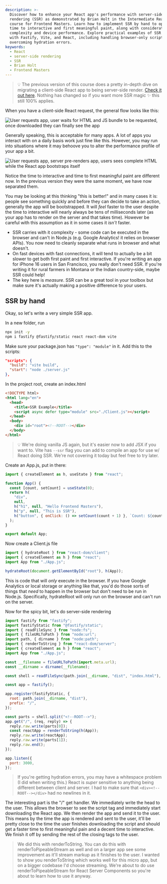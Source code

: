 ```yaml
---
description: >-
  Discover how to enhance your React app's performance with server-side
  rendering (SSR) as demonstrated by Brian Holt in the Intermediate React v6
  course for Frontend Masters. Learn how to implement SSR by hand to optimize
  time to interactive and first meaningful paint, along with considerations for
  complexity and device performance. Explore practical examples of SSR app setup
  with Fastify, Vite, and React, including handling browser-only scripts and
  overcoming hydration errors.
keywords:
  - React
  - server-side rendering
  - SSR
  - Brian Holt
  - Frontend Masters
---
```

> 💡 The previous version of this course does a pretty in-depth dive on migrating a client-side React app to being server-side render. [Check it out here][v5]. Nothing has changed so if you want more SSR magic ✨ this still 100% applies.

When you have a client-side React request, the general flow looks like this:

![User requests app, user waits for HTML and JS bundle to be requested, once downloaded they can finally see the app](/images/request1.png)

Generally speaking, this is acceptable for many apps. A lot of apps you interact with on a daily basis work just fine like this. However, you may run into situations where it may behoove you to alter the performance profile of your app a bit.

![User requests app, server pre-renders app, users sees complete HTML while the React app bootstraps itself](/images/request2.png)

Notice the time to interactive and time to first meaningful paint are different now. In the previous version they were the same moment, we have now separated them.

You may be looking at this thinking "this is better!" and in many cases it is: people see something quickly and before they can decide to take an action, generally the app will be bootstrapped. It will _feel_ faster to the user despite the time to interactive will nearly always be tens of milliseconds later (as your app has to render on the server and that takes time). However be careful with this assumption as it in some cases it _isn't_ faster.

- SSR carries with it complexity - some code can be executed in the browser and can't in Node.js (e.g. Google Analytics! it relies on browser APIs). You now need to cleanly separate what runs in browser and what doesn't.
- On fast devices with fast connections, it will tend to actually be a bit slower to get both first paint and first interactive. If you're writing an app for iPhone 16 users in San Francisco, you really don't need SSR. If you're writing it for rural farmers in Montana or the Indian country-side, maybe SSR could help!
- The key here is _measure_. SSR can be a great tool in your toolbox but make sure it's actually making a positive difference to your users.

## SSR by hand

Okay, so let's write a very simple SSR app.

In a new folder, run

```bash
npx init -y
npm i fastify @fastify/static react react-dom vite
```

Make sure your package.json has `"type": "module"` in it. Add this to the scripts:

```json
"scripts": {
  "build": "vite build",
  "start": "node ./server.js"
},
```

In the project root, create an index.html

```html
<!DOCTYPE html>
<html lang="en">
  <head>
    <title>SSR Example</title>
    <script async defer type="module" src="./Client.js"></script>
  </head>
  <body>
    <div id="root"><!--ROOT--></div>
  </body>
</html>
```

> 💡 We're doing vanilla JS again, but it's easier now to add JSX if you want to. Vite has `--ssr` flag you can add to compile an app for use w/ React doing SSR. We're not covering it today but feel free to try later.

Create an App.js, put in there:

```javascript
import { createElement as h, useState } from "react";

function App() {
  const [count, setCount] = useState(0);
  return h(
    "div",
    null,
    h("h1", null, "Hello Frontend Masters"),
    h("p", null, "This is SSR"),
    h("button", { onClick: () => setCount(count + 1) }, `Count: ${count}`)
  );
}

export default App;
```

Now create a Client.js file

```javascript
import { hydrateRoot } from "react-dom/client";
import { createElement as h } from "react";
import App from "./App.js";

hydrateRoot(document.getElementById("root"), h(App));
```

This is code that will _only_ execute in the browser. If you have Google Analytics or local storage or anything like that, you'd do those sorts of things that _need_ to happen in the browser but don't need to be run in Node.js. Specifically, hydrateRoot will only run on the browser and can't run on the server.

Now for the spicy bit, let's do server-side rendering

```javascript
import fastify from "fastify";
import fastifyStatic from "@fastify/static";
import { readFileSync } from "node:fs";
import { fileURLToPath } from "node:url";
import path, { dirname } from "node:path";
import { renderToString } from "react-dom/server";
import { createElement as h } from "react";
import App from "./App.js";

const __filename = fileURLToPath(import.meta.url);
const __dirname = dirname(__filename);

const shell = readFileSync(path.join(__dirname, "dist", "index.html"), "utf8");

const app = fastify();

app.register(fastifyStatic, {
  root: path.join(__dirname, "dist"),
  prefix: "/",
});

const parts = shell.split("<!--ROOT-->");
app.get("/", (req, reply) => {
  reply.raw.write(parts[0]);
  const reactApp = renderToString(h(App));
  reply.raw.write(reactApp);
  reply.raw.write(parts[1]);
  reply.raw.end();
});

app.listen({
  port: 3000,
});
```

> If you're getting hydration errors, you may have a whitespace problem (I did when writing this.) React is _super_ sensitive to anything being different between client and server. I had to make sure that `<div><!--ROOT--></div>` had no newlines in it.

The interesting part is the "/" get handler. We immediately write the head to the user. This allows the browser to see the script tag and immediately start downloading the React app. We then render the app and send it to the user. This means by the time the app is rendered and sent to the user, it'll be pretty close to the time the user finishes downloading the script and should get a faster time to first meaningful pain and a decent time to interactive. We finish it off by sending the rest of the closing tags to the user.

> We did this with renderToString. You can do this with renderToPipeableStream as well and on a larger app see some improvement as it'll stream markup as it finishes to the user. I wanted to show you renderToString which works well for this micro app, but on a bigger codebase I'd choose streaming. We're about to do use renderToPipeableStream for React Server Components so you're about to learn how to use it anyway.

[v5]: https://frontendmasters.com/courses/intermediate-react-v5/server-side-rendering/
